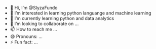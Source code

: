 - 👋 Hi, I’m @SlyzaFundo
- 👀 I’m interested in learning python languange and machine learning
- 🌱 I’m currently learning python and data analytics
- 💞️ I’m looking to collaborate on ...
- 📫 How to reach me ...
- 😄 Pronouns: ...
- ⚡ Fun fact: ...

<!---
SlyzaFundo/SlyzaFundo is a ✨ special ✨ repository because its `README.md` (this file) appears on your GitHub profile.
You can click the Preview link to take a look at your changes.
--->
